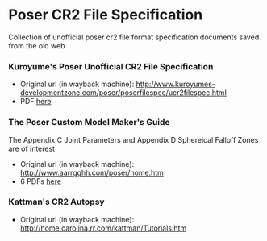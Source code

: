 # Poser CR2 File Specification
Collection of unofficial poser cr2 file format specification documents saved from the old web

### Kuroyume's Poser Unofficial CR2 File Specification

* Original url (in wayback machine): http://www.kuroyumes-developmentzone.com/poser/poserfilespec/ucr2filespec.html
* PDF [here](https://github.com/discatte/poser_cr2_file_specification/blob/main/Kuroyume%20-%20Poser%20Unofficial%20CR2%20File%20Spec%20-%20ucr2filespec_dec2004.pdf)

### The Poser Custom Model Maker's Guide

The Appendix C Joint Parameters and Appendix D Sphereical Falloff Zones are of interest

* Original url (in wayback machine): http://www.aarrgghh.com/poser/home.htm
* 6 PDFs [here](https://github.com/discatte/poser_cr2_file_specification)

### Kattman's CR2 Autopsy
* Original url (in wayback machine): http://home.carolina.rr.com/kattman/Tutorials.htm
